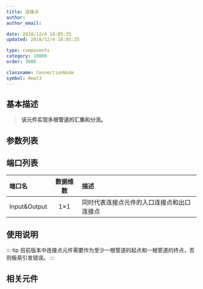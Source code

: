 ```yaml
---
title: 连接点
author: 
author_email:

date: 2018/12/4 18:05:35
updated: 2018/12/4 18:05:35

type: components
category: 10000
order: 3000

classname: ConnectionNode
symbol: Heat3
---
```

## 基本描述


> **该元件实现多根管道的汇集和分流。**

## 参数列表

## 端口列表

| 端口名 | 数据维数 | 描述 |
| :--- | :--:  | :--- |
| Input&Output | 1×1 | 同时代表连接点元件的入口连接点和出口连接点 |

## 使用说明

::: tip
目前版本中连接点元件需要作为至少一根管道的起点和一根管道的终点，否则极易引发错误。
:::


## 相关元件


